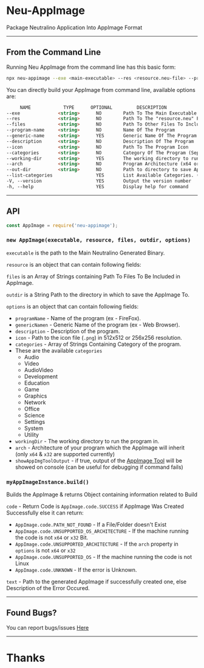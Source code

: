# Neu-AppImage
Package Neutralino Application Into AppImage Format

---

## From the Command Line

Running Neu AppImage from the command line has this basic form:

```bash
npx neu-appimage --exe <main-executable> --res <resource.neu-file> --program-name <program-name> --description <description> --icon <png-512x512-icon> --categories <categories> --arch <architecture> --out-dir <output-directory> [Optional Arguments]
```

You can directly build your AppImage from command line, available options are:

```html
     NAME            TYPE      OPTIONAL         DESCRIPTION
--exe              <string>      NO        Path To The Main Executable
--res              <string>      NO        Path To The "resource.neu" File
--files            <string>      NO        Path To Other Files To Include (seprated by comma, example: file1,file2,file3)
--program-name     <string>      NO        Name Of The Program
--generic-name     <string>      YES       Generic Name Of The Program
--description      <string>      NO        Description Of The Program
--icon             <string>      NO        Path To The Program Icon
--categories       <string>      NO        Category Of The Program (Seprated By Comma if multiple, example: cat1,cat2)
--working-dir      <string>      YES       The working directory to run the program in
--arch             <string>      NO        Program Architecture (x64 or x32)
--out-dir          <string>      NO        Path to directory to save AppImage in
--list-categories                YES       List Available Categories. (default: false)
-V, --version                    YES       Output the version number
-h, --help                       YES       Display help for command
```

---

## API

```javascript
const AppImage = require('neu-appimage');
```

### `new AppImage(executable, resource, files, outdir, options)`

`executable` is the path to the Main Neutralino Generated Binary.

`resource` is an object that can contain following fields:

`files` is an Array of Strings containing Path To Files To Be Included in AppImage.

`outdir` is a String Path to the directory in which to save the AppImage To.

`options` is an object that can contain following fields:

* `programName` - Name of the program (ex - FireFox).
* `genericNamen` - Generic Name of the program (ex - Web Browser).
* `description` - Description of the program.
* `icon` - Path to the icon file (`.png`) in 512x512 or 256x256 resolution.
* `categories` - Array of Strings Containing Category of the program.
* These are the available `categories`
    - Audio
    - Video
    - AudioVideo
    - Development
    - Education
    - Game
    - Graphics
    - Network
    - Office
    - Science
    - Settings
    - System
    - Utility
* `workingDir` - The working directory to run the program in.
* `arch` - Architecture of your program which the AppImage will inherit (only `x64` & `x32` are supported currently)
* `showAppImgToolOutput` - if true, output of the [AppImage Tool](https://github.com/AppImage/AppImageKit) will be showed on console (can be useful for debugging if command fails)

### `myAppImageInstance.build()`
Builds the AppImage & returns Object containing information related to Build

`code` - Return Code is `AppImage.code.SUCCESS` if AppImage Was Created Successfully else it can return:
* `AppImage.code.PATH_NOT_FOUND` - If a File/Folder doesn't Exist
* `AppImage.code.UNSUPPORTED_OS_ARCHITECTURE` - If the machine running the code is not `x64` or `x32` Bit.
* `AppImage.code.UNSUPPORTED_ARCHITECTURE` - If the `arch` property in `options` is not `x64` or `x32`
* `AppImage.code.UNSUPPORTED_OS` - If the machine running the code is not Linux
* `AppImage.code.UNKNOWN` - If the error is Unknown.

`text` - Path to the generated AppImage if successfully created one, else Description of the Error Occured.

---

## Found Bugs?

You can report bugs/issues [Here](https://github.com/DEVLOPRR/Neu-AppImage/issues/new/choose)

---

# Thanks

